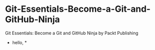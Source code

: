 # Git-Essentials-Become-a-Git-and-GitHub-Ninja
Git Essentials: Become a Git and GitHub Ninja by Packt Publishing


* hello, *
